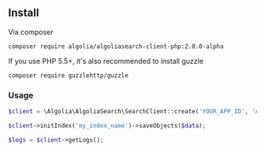 ## Install

Via composer

```
composer require algolia/algoliasearch-client-php:2.0.0-alpha
```

If you use PHP 5.5+, it's also recommended to install guzzle

```
composer require guzzlehttp/guzzle
```

### Usage

```php
$client = \Algolia\AlgoliaSearch\SearchClient::create('YOUR_APP_ID', 'API_KEY');

$client->initIndex('my_index_name')->saveObjects($data);

$logs = $client->getLogs();
```
